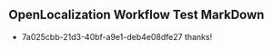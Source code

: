 ## OpenLocalization Workflow Test MarkDown
* 7a025cbb-21d3-40bf-a9e1-deb4e08dfe27 thanks!

<!--HONumber=Aug16_HO4-->


